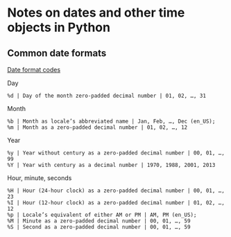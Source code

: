 # Notes on dates and other time objects in Python

## Common date formats
[Date format codes](https://docs.python.org/2/library/datetime.html#strftime-and-strptime-behavior)

Day
```
%d | Day of the month zero-padded decimal number | 01, 02, …, 31
```

Month
```
%b | Month as locale’s abbreviated name | Jan, Feb, …, Dec (en_US);
%m | Month as a zero-padded decimal number | 01, 02, …, 12
```

Year
```
%y | Year without century as a zero-padded decimal number | 00, 01, …, 99
%Y | Year with century as a decimal number | 1970, 1988, 2001, 2013
```

Hour, minute, seconds
```
%H | Hour (24-hour clock) as a zero-padded decimal number | 00, 01, …, 23
%I | Hour (12-hour clock) as a zero-padded decimal number | 01, 02, …, 12
%p | Locale’s equivalent of either AM or PM | AM, PM (en_US);
%M | Minute as a zero-padded decimal number | 00, 01, …, 59
%S | Second as a zero-padded decimal number | 00, 01, …, 59
```
